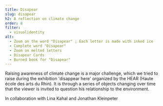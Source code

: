 ```yaml
---
title: Disapear
slug: disapear
h2: A reflection on climate change
order: 8
filter:
  - visualidentity
alt:
  - Zoom on the word "Disapear" ; Each letter is made with inked ice
  - Complete word "Disapear"
  - Zoom on melted letters
  - Disapear Cards
  - Burned book for "Disapear"
---
```

Raising awareness of climate change is a major challenge, which we tried to raise during the exhibition 'disappear here' organized by the HEAR (Haute école des arts du Rhin). It is through a series of objects changing over time that the viewer is invited to question his relationship to the environment.

In collaboration with Lina Kahal and Jonathan Kleinpeter
